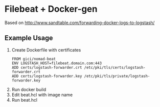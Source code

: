 # Filebeat + Docker-gen

Based on http://www.sandtable.com/forwarding-docker-logs-to-logstash/

## Example Usage
1. Create Dockerfile with certificates
    ```
    FROM gici/nomad-beat
    ENV LOGSTASH_HOST=filebeat.domain.com:443
    ADD certs/logstash-forwarder.crt /etc/pki/tls/certs/logstash-forwarder.crt
    ADD certs/logstash-forwarder.key /etc/pki/tls/private/logstash-forwarder.key
    ```
2. Run docker build
3. Edit beat.hcl with image name
4. Run beat.hcl
